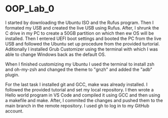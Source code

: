 # OOP_Lab_0
I started by downloading the Ubuntu ISO and the Rufus program. Then I formated my USB and created the live USB using Rufus. After, I shrunk the C drive in my PC
to create a 50GB partition on which then ew OS will be installed. Then I entered UEFI boot settings and booted the PC from the live USB and followed the Ubuntu 
set up procedure from the provided turtorial. Aditionally I installed Grub Customizer using the terminal with which I was able to change Windows back as the default OS.
 
When I finished customizing my Ubuntu I used the terminal to install zsh and oh-my-zsh and changed the theme to "gnzh" and added the "adb" plugin.

For the last task I installed git and GCC, make was already installed. I followed the provided tutorial and set my local repository. I then wrote a Hello world program in VS Code and compiled it using GCC and then using a makefile and make. After, I commited the changes and pushed them to the main branch in the remote repository. I used gh to log in to my GitHub account.

